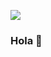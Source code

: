 ![](https://www.canva.com/design/DAE4qxuwCvo/Fm1XeljZKufSCtQ3fbUD_w/view?utm_content=DAE4qxuwCvo&utm_campaign=designshare&utm_medium=link&utm_source=publishsharelink)
### Hola 👋

<!--
**CitlaliRoss/CitlaliRoss** is a ✨ _special_ ✨ repository because its `README.md` (this file) appears on your GitHub profile.

Here are some ideas to get you started:

- 🔭 I’m currently working on ...
- 🌱 I’m currently learning ...
- 👯 I’m looking to collaborate on ...
- 🤔 I’m looking for help with ...
- 💬 Ask me about ...
- 📫 How to reach me: ...
- 😄 Pronouns: ...
- ⚡ Fun fact: ...
-->
